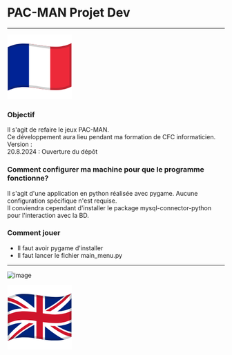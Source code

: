 # PAC-MAN Projet Dev
---
![img_5.png](img_5.png)
### Objectif ###

Il s'agit de refaire le jeux PAC-MAN.\
Ce développement aura lieu pendant ma formation de CFC informaticien.\
Version : \
20.8.2024 : Ouverture du dépôt

### Comment configurer ma machine pour que le programme fonctionne? ###

Il s'agit d'une application en python réalisée avec pygame. Aucune configuration spécifique n'est requise.\
Il conviendra cependant d'installer le package mysql-connector-python pour l'interaction avec la BD.

### Comment jouer
- Il faut avoir pygame d'installer
- Il faut lancer le fichier main_menu.py
--- 
![image](https://github.com/user-attachments/assets/24ae78c2-05ae-4cef-969d-6ef4dd2a9fc3)


![img_4.png](img_4.png)



